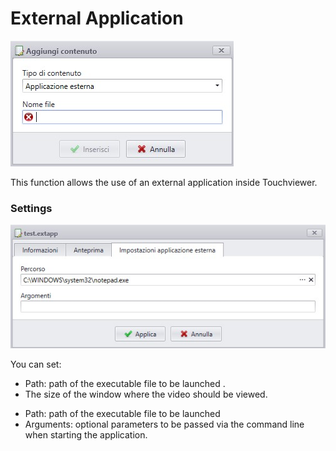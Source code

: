 # External Application
![](/img/3.1/external_app_options_01.jpg)

This function allows the use of an external application inside Touchviewer.

### Settings
![](/img/3.1/external_app_options_02.jpg)

You can set:

* Path: path of the executable file to be launched . 
* The size of the window where the video should be viewed.

-	Path: path of the executable file to be launched 
-	Arguments: optional parameters to be passed via the command line when starting the application.
